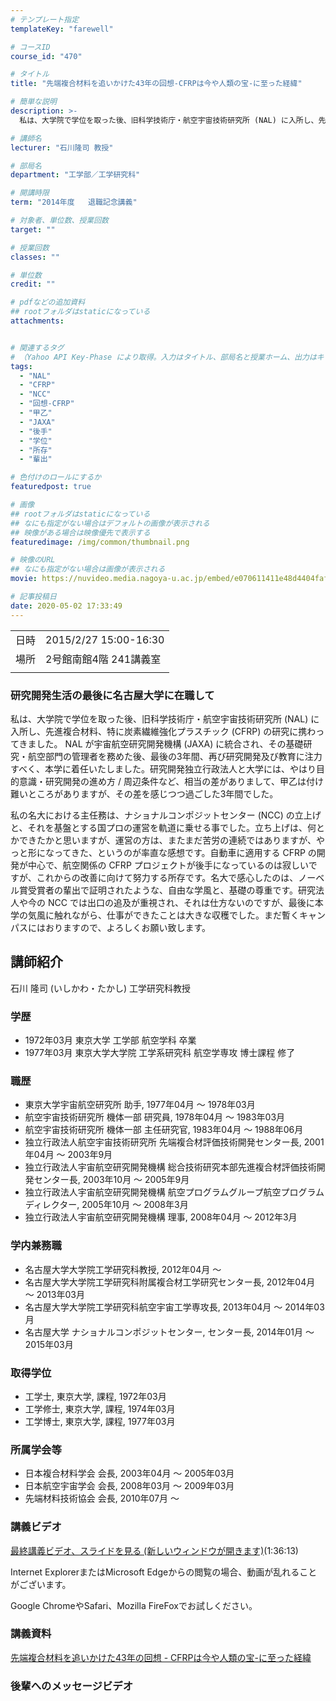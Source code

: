 ```yaml
---
# テンプレート指定
templateKey: "farewell"

# コースID
course_id: "470"

# タイトル
title: "先端複合材料を追いかけた43年の回想-CFRPは今や人類の宝-に至った経緯"

# 簡単な説明
description: >-
  私は、大学院で学位を取った後、旧科学技術庁・航空宇宙技術研究所 (NAL) に入所し、先進複合材料、特に炭素繊維強化プラスチック (CFRP) の研究に携わってきました。 NAL が宇宙航空研究開発機構 (JAXA) に統合され、その基礎研究・航空部門の管理者を務めた後、最後の3年間、再び研究開発及び教育に注力すべく、本学に着任いたしました。研究開発独立行政法人と大学には、やはり目的意識・研究 ....

# 講師名
lecturer: "石川隆司 教授"

# 部局名
department: "工学部／工学研究科"

# 開講時限
term: "2014年度	退職記念講義"

# 対象者、単位数、授業回数
target: ""

# 授業回数
classes: ""

# 単位数
credit: ""

# pdfなどの追加資料
## rootフォルダはstaticになっている
attachments:


# 関連するタグ
# （Yahoo API Key-Phase により取得。入力はタイトル、部局名と授業ホーム、出力はキーフレーズ（tags））
tags:
  - "NAL"
  - "CFRP"
  - "NCC"
  - "回想-CFRP"
  - "甲乙"
  - "JAXA"
  - "後手"
  - "学位"
  - "所存"
  - "輩出"

# 色付けのロールにするか
featuredpost: true

# 画像
## rootフォルダはstaticになっている
## なにも指定がない場合はデフォルトの画像が表示される
## 映像がある場合は映像優先で表示する
featuredimage: /img/common/thumbnail.png

# 映像のURL
## なにも指定がない場合は画像が表示される
movie: https://nuvideo.media.nagoya-u.ac.jp/embed/e070611411e48d4404faf7fda85dd7f482a756d2

# 記事投稿日
date: 2020-05-02 17:33:49
---
```


|   |   |
|---|---|
| 日時 | 2015/2/27  15:00-16:30 |
| 場所 | 2号館南館4階 241講義室 |
|   |   |


### 研究開発生活の最後に名古屋大学に在職して

私は、大学院で学位を取った後、旧科学技術庁・航空宇宙技術研究所 (NAL) に入所し、先進複合材料、特に炭素繊維強化プラスチック (CFRP) の研究に携わってきました。 NAL が宇宙航空研究開発機構 (JAXA) に統合され、その基礎研究・航空部門の管理者を務めた後、最後の3年間、再び研究開発及び教育に注力すべく、本学に着任いたしました。研究開発独立行政法人と大学には、やはり目的意識・研究開発の進め方 / 周辺条件など、相当の差がありまして、甲乙は付け難いところがありますが、その差を感じつつ過ごした3年間でした。

私の名大における主任務は、ナショナルコンポジットセンター (NCC) の立上げと、それを基盤とする国プロの運営を軌道に乗せる事でした。立ち上げは、何とかできたかと思いますが、運営の方は、またまだ苦労の連続ではありますが、やっと形になってきた、というのが率直な感想です。自動車に適用する CFRP の開発が中心で、航空関係の CFRP プロジェクトが後手になっているのは寂しいですが、これからの改善に向けて努力する所存です。名大で感心したのは、ノーベル賞受賞者の輩出で証明されたような、自由な学風と、基礎の尊重です。研究法人や今の NCC では出口の追及が重視され、それは仕方ないのですが、最後に本学の気風に触れながら、仕事ができたことは大きな収穫でした。まだ暫くキャンパスにはおりますので、よろしくお願い致します。


## 講師紹介

石川 隆司 (いしかわ・たかし) 工学研究科教授

### 学歴

* 1972年03月 東京大学 工学部 航空学科 卒業
* 1977年03月 東京大学大学院 工学系研究科 航空学専攻 博士課程 修了

### 職歴

* 東京大学宇宙航空研究所 助手, 1977年04月 ～ 1978年03月
* 航空宇宙技術研究所 機体一部 研究員, 1978年04月 ～ 1983年03月
* 航空宇宙技術研究所 機体一部 主任研究官, 1983年04月 ～ 1988年06月
* 独立行政法人航空宇宙技術研究所 先端複合材評価技術開発センター長, 2001年04月 〜 2003年9月
* 独立行政法人宇宙航空研究開発機構 総合技術研究本部先進複合材評価技術開発センター長, 2003年10月 〜 2005年9月
* 独立行政法人宇宙航空研究開発機構 航空プログラムグループ航空プログラムディレクター, 2005年10月 〜 2008年3月
* 独立行政法人宇宙航空研究開発機構 理事, 2008年04月 〜 2012年3月

### 学内兼務職

* 名古屋大学大学院工学研究科教授, 2012年04月 〜
* 名古屋大学大学院工学研究科附属複合材工学研究センター長, 2012年04月 〜 2013年03月
* 名古屋大学大学院工学研究科航空宇宙工学専攻長, 2013年04月 〜 2014年03月
* 名古屋大学 ナショナルコンポジットセンター, センター長, 2014年01月 〜 2015年03月

### 取得学位

* 工学士, 東京大学, 課程, 1972年03月
* 工学修士, 東京大学, 課程, 1974年03月
* 工学博士, 東京大学, 課程, 1977年03月

### 所属学会等

* 日本複合材料学会 会長, 2003年04月 ～ 2005年03月
* 日本航空宇宙学会 会長, 2008年03月 ～ 2009年03月
* 先端材料技術協会 会長, 2010年07月 ～


### 講義ビデオ

<!--
<a href="https://nuvideo.media.nagoya-u.ac.jp/embed/e070611411e48d4404faf7fda85dd7f482a756d2" target="blank">最終講義ビデオ、スライドを見る (新しいウィンドウが開きます)</a> -->
[最終講義ビデオ、スライドを見る (新しいウィンドウが開きます)](https://nuvideo.media.nagoya-u.ac.jp/embed/e070611411e48d4404faf7fda85dd7f482a756d2)(1:36:13)

Internet ExplorerまたはMicrosoft Edgeからの閲覧の場合、動画が乱れることがございます。

Google ChromeやSafari、Mozilla FireFoxでお試しください。


### 講義資料

[先端複合材料を追いかけた43年の回想 - CFRPは今や人類の宝-に至った経緯](https://ocw.nagoya-u.jp/files/470/Ishikawa_lecture_materials) 

### 後輩へのメッセージビデオ

<a target="blank" href="https://nuvideo.media.nagoya-u.ac.jp/embed/4bb33320c8f6f714610e9a6fb055519a87ebd238" width="640" height="360" frameborder="0" allowfullscreen></iframe>
-----